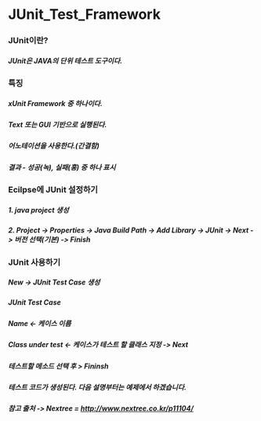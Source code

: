 # JUnit_Test_Framework

### JUnit이란?

##### JUnit은 JAVA의 단위 테스트 도구이다.

### 특징

##### xUnit Framework 중 하나이다.
##### Text 또는 GUI 기반으로 실행된다.
##### 어노테이션을 사용한다.(간결함)
##### 결과 - 성공(녹), 실패(홍) 중 하나 표시

### Ecilpse에 JUnit 설정하기
##### 1. java project 생성
##### 2. Project -> Properties -> Java Build Path -> Add Library -> JUnit -> Next -> 버전 선택(기본) -> Finish

### JUnit 사용하기
##### New -> JUnit Test Case 생성
##### JUnit Test Case
##### Name <- 케이스 이름
##### Class under test <- 케이스가 테스트 할 클래스 지정 -> Next 
##### 테스트할 메소드 선택 후 > Fininsh
##### 테스트 코드가 생성된다. 다음 설명부터는 예제에서 하겠습니다.

##### 참고 출처 -> Nextree = http://www.nextree.co.kr/p11104/
